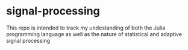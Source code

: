 # signal-processing
This repo is intended to track my undestanding of both the Julia programming language as well as the nature of statistical and adaptive signal processing
